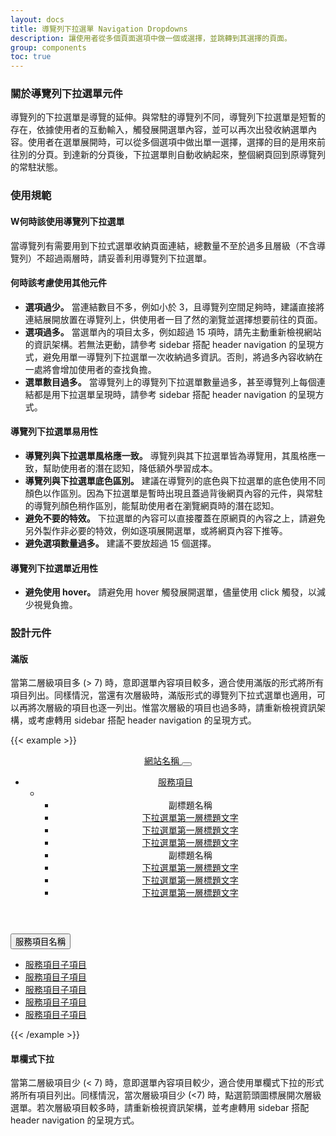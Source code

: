 ```yaml
---
layout: docs
title: 導覽列下拉選單 Navigation Dropdowns
description: 讓使用者從多個頁面選項中做一個或選擇，並跳轉到其選擇的頁面。
group: components
toc: true
---
```


### 關於導覽列下拉選單元件

導覽列的下拉選單是導覽的延伸。與常駐的導覽列不同，導覽列下拉選單是短暫的存在，依據使用者的互動輸入，觸發展開選單內容，並可以再次出發收納選單內容。使用者在選單展開時，可以從多個選項中做出單一選擇，選擇的目的是用來前往別的分頁。到達新的分頁後，下拉選單則自動收納起來，整個網頁回到原導覽列的常駐狀態。

### 使用規範

#### W何時該使用導覽列下拉選單

當導覽列有需要用到下拉式選單收納頁面連結，總數量不至於過多且層級（不含導覽列）不超過兩層時，請妥善利用導覽列下拉選單。

#### 何時該考慮使用其他元件

- **選項過少。** 當連結數目不多，例如小於 3，且導覽列空間足夠時，建議直接將連結展開放置在導覽列上，供使用者一目了然的瀏覽並選擇想要前往的頁面。
- **選項過多。** 當選單內的項目太多，例如超過 15 項時，請先主動重新檢視網站的資訊架構。若無法更動，請參考 sidebar 搭配 header navigation 的呈現方式，避免用單一導覽列下拉選單一次收納過多資訊。否則，將過多內容收納在一處將會增加使用者的查找負擔。
- **選單數目過多。** 當導覽列上的導覽列下拉選單數量過多，甚至導覽列上每個連結都是用下拉選單呈現時，請參考 sidebar 搭配 header navigation 的呈現方式。

#### 導覽列下拉選單易用性

- **導覽列與下拉選單風格應一致。** 導覽列與其下拉選單皆為導覽用，其風格應一致，幫助使用者的潛在認知，降低額外學習成本。
- **導覽列與下拉選單底色區別。** 建議在導覽列的底色與下拉選單的底色使用不同顏色以作區別。因為下拉選單是暫時出現且蓋過背後網頁內容的元件，與常駐的導覽列顏色稍作區別，能幫助使用者在瀏覽網頁時的潛在認知。
- **避免不要的特效。** 下拉選單的內容可以直接覆蓋在原網頁的內容之上，請避免另外製作非必要的特效，例如逐項展開選單，或將網頁內容下推等。
- **避免選項數量過多。** 建議不要放超過 15 個選擇。

#### 導覽列下拉選單近用性

- **避免使用 hover。** 請避免用 hover 觸發展開選單，儘量使用 click 觸發，以減少視覺負擔。

### 設計元件

#### 滿版

當第二層級項目多 (> 7) 時，意即選單內容項目較多，適合使用滿版的形式將所有項目列出。同樣情況，當還有次層級時，滿版形式的導覽列下拉式選單也適用，可以再將次層級的項目也逐一列出。惟當次層級的項目也過多時，請重新檢視資訊架構，或考慮轉用 sidebar 搭配 header navigation 的呈現方式。

{{< example >}}

<header class="navbar navbar-expand-md">
  <nav aria-label="Main navigation">
    <div class="container navbar-brand-container">
      <a class="navbar-brand" href="/" aria-label="PDIS">
      網站名稱
      </a>
      <button class="navbar-toggler" type="button" data-bs-toggle="collapse" data-bs-target="#Navbar" aria-controls="Navbar" aria-expanded="true" aria-label="Toggle navigation">
        <span class="navbar-toggler-icon"></span>
      </button>
    </div>
    <div class="navbar-collapse collapse" id="Navbar">
      <div class="container">
        <ul class="navbar-nav">
          <li class="nav-item dropdown">
            <a class="nav-link dropdown-toggle" href="#" id="DropdownMenu1" role="button" data-bs-toggle="dropdown" aria-expanded="false">
              服務項目
            </a>
            <ul class="dropdown-menu dropdown-menu-horizontal" aria-labelledby="DropdownMenu1">
              <li class="row">
                <ul class="col-md-6">
                  <li><a class="dropdown-item dropdown-item-title unclickable">副標題名稱</a></li>
                  <li><a class="dropdown-item" href="#">下拉選單第一層標題文字</a></li>
                  <li><a class="dropdown-item" href="#">下拉選單第一層標題文字</a></li>
                  <li><a class="dropdown-item" href="#">下拉選單第一層標題文字</a></li>
                </ul>
                <ul class="col-md-6">
                  <li><a class="dropdown-item dropdown-item-title unclickable">副標題名稱</a></li>
                  <li><a class="dropdown-item" href="#">下拉選單第一層標題文字</a></li>
                  <li><a class="dropdown-item" href="#">下拉選單第一層標題文字</a></li>
                  <li><a class="dropdown-item" href="#">下拉選單第一層標題文字</a></li>
                </ul>
              </li>
            </ul>
          </li>
        </ul>
      </div>
    </div>
  </nav>
</header>

<div class="dropdown">
  <button class="btn dropdown-toggle" type="button" id="dropdownMenuButton1" data-bs-toggle="dropdown" aria-expanded="false">
    服務項目名稱
  </button>
  <ul class="dropdown-menu" aria-labelledby="dropdownMenuButton1">
    <li><a class="dropdown-item" href="#">服務項目子項目</a></li>
    <li><a class="dropdown-item" href="#">服務項目子項目</a></li>
    <li><a class="dropdown-item" href="#">服務項目子項目</a></li>
    <li><a class="dropdown-item" href="#">服務項目子項目</a></li>
    <li><a class="dropdown-item" href="#">服務項目子項目</a></li>
  </ul>
</div>

{{< /example >}}

#### 單欄式下拉

當第二層級項目少 (< 7) 時，意即選單內容項目較少，適合使用單欄式下拉的形式將所有項目列出。同樣情況，當次層級項目少 (<7) 時，點選箭頭圖標展開次層級選單。若次層級項目較多時，請重新檢視資訊架構，並考慮轉用 sidebar 搭配 header navigation 的呈現方式。
